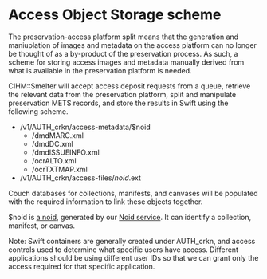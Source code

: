 # Access Object Storage scheme

The preservation-access platform split means that the generation and maniuplation of images and metadata on the access platform can no longer be thought of as a by-product of the preservation process. As such, a scheme for storing access images and metadata manually derived from what is available in the preservation platform is needed.

CIHM::Smelter will accept access deposit requests from a queue, retrieve the relevant data from the preservation platform, split and manipulate preservation METS records, and store the results in Swift using the following scheme.

* /v1/AUTH_crkn/access-metadata/$noid
  * /dmdMARC.xml
  * /dmdDC.xml
  * /dmdISSUEINFO.xml
  * /ocrALTO.xml
  * /ocrTXTMAP.xml
* /v1/AUTH_crkn/access-files/$noid.$ext

Couch databases for collections, manifests, and canvases will be populated with the required information to link these objects together.

$noid is [a noid](https://metacpan.org/pod/distribution/Noid/noid), generated by our [Noid service](https://github.com/crkn-rcdr/noid). It can identify a collection, manifest, or canvas.

Note: Swift containers are generally created under AUTH_crkn, and access controls used to determine what specific users have access.  Different applications should be using different user IDs so that we can grant only the access required for that specific application.
